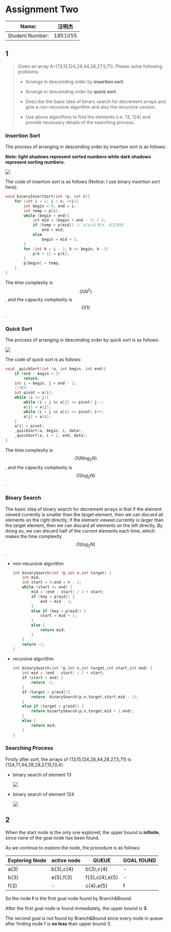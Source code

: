 # Assignment Two

| Name:           | 汪明杰  |
| --------------- | ------- |
| Student Number: | 1851055 |



## 1

> Given an array A={13,15,124,28,44,28,27,5,71}. Please solve following problems: 
>
> -  Arrange in descending order by **insertion sort**. 
>
> - Arrange in descending order by **quick sort**. 
>
> - Describe the basic idea of binary search for decrement arrays and give a non-recursive algorithm and also the recursive version. 
> - Use above algorithms to find the elements (i.e. 13, 124) and provide necessary details of the searching process.

### Insertion Sort

The process of arranging in descending order by insertion sort is as follows:

**Note: light shadows represent sorted numbers while dark shadows represent sorting numbers.**

![](https://www.hualigs.cn/image/607e933765f05.jpg)

The code of insertion sort is as follows (Notice: I use binary insertion sort here):

```c++
void binaryInsertSort(int *p, int n){
    for (int i = 1; i < n; ++i){
        int begin = 0, end = i;
        int temp = p[i];
        while (begin < end){
            int mid = (begin + end - 1) / 2;
            if (temp > p[mid]) // a[mid]较大，在左侧找
            	end = mid;
            else 
                begin = mid + 1;
        }
        for (int k = i - 1; k >= begin; k--){
            p[k + 1] = p[k];
        }
        p[begin] = temp;
    }
}

```

The time complexity is $$O(N^2)$$, and the capacity complexity is $$O(1)$$.

### Quick Sort

The process of arranging in descending order by quick sort is as follows:

![](https://www.hualigs.cn/image/607eb632a424c.jpg)

The code of quick sort is as follows:

```c++
void _quickSort(int *a, int begin, int end){
    if (end - begin < 2)
    	return;
    int i = begin, j = end - 1;
    //哨兵
    int pivot = a[i];
    while (i != j){
        while (i < j && a[j] <= pivot) j--;
        a[i] = a[j];
        while (i < j && a[i] >= pivot) i++;
        a[j] = a[i];
    }
    a[i] = pivot;
    _quickSort(a, begin, i, data);
    _quickSort(a, i + 1, end, data);
}
```

The time complexity is $$O(Nlog_2N)$$, and the capacity complexity is $$O(log_2N)$$.

### Binary Search

The basic idea of binary search for decrement arrays is that if the element viewed currently is smaller than the target element, then we can discard all elements on the right directly; if the element viewed currently is larger than the target element, then we can discard all elements on the left directly. By doing so, we can discard half of the current elements each time, which makes the time complexity $$O(log_2N)$$.

- non-recursive algorithm

  ```c++
  int binarySearch(int *p,int n,int target) {
      int mid;
      int start = 0,end = n - 1;
      while (start <= end) {
          mid = (end - start) / 2 + start;
          if (key > p[mid]) {
              end = mid - 1;
          }
          else if (key < p[mid]) {
              start = mid + 1;
          }
          else {
              return mid;
          }
      }
      return -1;
  }
  ```

  

- recursive algorithm

  ```c++
  int binarySearch(int *p,int n,int target,int start,int end) {
      int mid = (end - start) / 2 + start;
      if (start > end) {
          return -1;
      }
      if (target > p[mid]){
          return  binarySearch(p,n,target,start,mid - 1);
      }
      else if (target < p[mid]) {
          return binartySearch(p,n,target,mid + 1,end);
      }
      else {
          return mid;
      }
  }
  ```

  

### Searching Process

Firstly after sort, the arrays of {13,15,124,28,44,28,27,5,71} is {124,71,44,28,28,27,15,13,4}.

- binary search of element 13

  

  ![](https://www.hualigs.cn/image/607eb754eb134.jpg)

- binary search of element 124

  

  ![](https://www.hualigs.cn/image/607eb82653f7e.jpg)

## 2

When the start node is the only one explored, the upper bound is **infinite**, since none of the goal node has been found.

As we continue to explore the node, the procedure is as follows:

| Exploring Node | active node | QUEUE          | GOAL fOUND |
| -------------- | ----------- | -------------- | ---------- |
| a(3)           | b(3),c(4)   | b(3),c(4)      | -          |
| b(3)           | e(5),f(3)   | f(3),c(4),e(5) | -          |
| f(3)           | -           | c(4),e(5)      | f          |

So the node **f** is the first goal node found by Branch&Bound.

After the first goal node is found immediately, the upper bound is **3**.

The second goal is not found by Branch&Bound since every node in queue after finding node f is **no less** than upper bound 3.